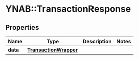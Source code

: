 # YNAB::TransactionResponse

## Properties
Name | Type | Description | Notes
------------ | ------------- | ------------- | -------------
**data** | [**TransactionWrapper**](TransactionWrapper.md) |  | 


